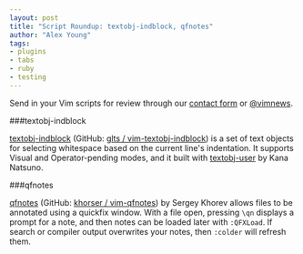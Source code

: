 ```yaml
---
layout: post
title: "Script Roundup: textobj-indblock, qfnotes"
author: "Alex Young"
tags: 
- plugins
- tabs
- ruby
- testing
---
```


<div class="intro">
Send in your Vim scripts for review through our <a href="/contact.html">contact form</a> or <a href="http://twitter.com/vimnews">@vimnews</a>.
</div>

###textobj-indblock

[textobj-indblock](http://www.vim.org/scripts/script.php?script_id=4348) (GitHub: [glts / vim-textobj-indblock](https://github.com/glts/vim-textobj-indblock)) is a set of text objects for selecting whitespace based on the current line's indentation.  It supports Visual and Operator-pending modes, and it built with [textobj-user](https://github.com/kana/vim-textobj-user) by Kana Natsuno.

###qfnotes

[qfnotes](http://www.vim.org/scripts/script.php?script_id=4347) (GitHub: [khorser / vim-qfnotes](https://github.com/khorser/vim-qfnotes)) by Sergey Khorev allows files to be annotated using a quickfix window.  With a file open, pressing `\qn` displays a prompt for a note, and then notes can be loaded later with `:QFXLoad`.  If search or compiler output overwrites your notes, then `:colder` will refresh them.
